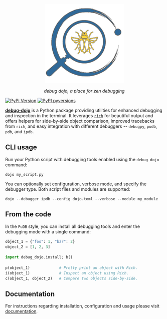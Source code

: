 <p align="center">
  <img src="https://github.com/bwrob/debug-dojo/blob/main/logo/logo_python.png?raw=true" alt="debug dojo" style="width:50%; max-width:300px;"/>
</p>

<p align="center">
    <em>debug dojo, a place for zen debugging</em>
</p>

[![PyPi Version](https://img.shields.io/pypi/v/debug-dojo.svg?style=flat-square)](https://pypi.org/project/debug-dojo)
[![PyPI pyversions](https://img.shields.io/pypi/pyversions/debug-dojo.svg?style=flat-square)](https://pypi.org/pypi/debug-dojo/)

[**debug-dojo**](https://bwrob.github.io/debug-dojo/) is a Python package providing utilities for enhanced debugging and inspection in the terminal.
It leverages [`rich`](https://github.com/Textualize/rich) for beautiful output and offers helpers for side-by-side object comparison, improved tracebacks from `rich`, and easy integration with different debuggers -- `debugpy`, `pudb`, `pdb`, and `ipdb`.

## CLI usage

Run your Python script with debugging tools enabled using the `debug-dojo` command:

```console
dojo my_script.py
```

You can optionally set configuration, verbose mode, and specify the debugger type. Both script files and modules are supported:

```console
dojo --debugger ipdb --config dojo.toml --verbose --module my_module
```

## From the code

In the `PuDB` style, you can install all debugging tools and enter the debugging mode with a single command:

```python
object_1 = {"foo": 1, "bar": 2}
object_2 = [1, 2, 3]

import debug_dojo.install; b()

p(object_1)             # Pretty print an object with Rich.
i(object_1)             # Inspect an object using Rich.
c(object_1, object_2)   # Compare two objects side-by-side.

```

## Documentation

For instructions regarding installation, configuration and usage please visit [documentation](https://bwrob.github.io/debug-dojo/).
